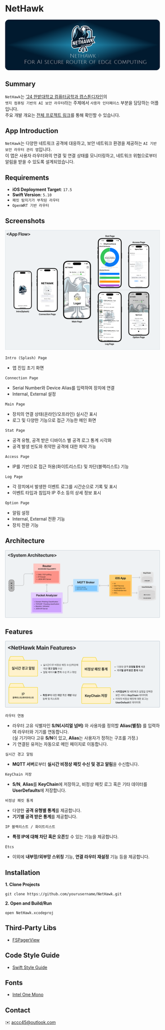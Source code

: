 # NetHawk

![Alt text](/imgs/NetHawk-Title2.png)

## Summary
`NetHawk`는 ['24 한밭대학교 컴퓨터공학과 캡스톤디자인](https://github.com/HBNU-SWUNIV/come-capstone24-mobitoa)의  
`엣지 컴퓨팅 기반의 AI 보안 라우터`라는 주제에서 `사용자 인터페이스` 부분을 담당하는 어플입니다.  
주요 개발 개요는 [전체 프로젝트 링크](https://github.com/HBNU-SWUNIV/come-capstone24-mobitoa)를 통해 확인할 수 있습니다.

## App Introduction
`NetHawk`는 다양한 네트워크 공격에 대응하고, 보안 네트워크 환경을 제공하는 `AI 기반 보안 라우터 관리 앱`입니다.  
이 앱은 사용자 라우터와의 연결 및 연결 상태를 모니터링하고, 네트워크 위협으로부터 알림을 받을 수 있도록 설계되었습니다.

## Requirements
- **iOS Deployment Target**: `17.5`
- **Swift Version**: `5.10`
- `패킷 탐지기가 부착된 라우터`
- `OpenWRT 기반 라우터`  
  
## Screenshots
![Alt text](/imgs/appFlow.png)    

`Intro (Splash) Page`
- 앱 진입 초기 화면
  
`Connection Page`
- Serial Number와 Device Alias를 입력하여 장치에 연결
- Internal, External 설정  

`Main Page`
- 장치의 연결 상태(온라인/오프라인) 실시간 표시
- 로그 및 다양한 기능으로 접근 가능한 메인 화면
  
`Stat Page`
- 공격 유형, 공격 받은 디바이스 별 공격 로그 통계 시각화
- 공격 발생 빈도와 취약한 공격에 대한 파악 가능  
 
`Access Page`  
- IP를 기반으로 접근 허용(화이트리스트) 및 차단(블랙리스트) 기능

`Log Page`
- 각 장치에서 발생한 이벤트 로그를 시간순으로 기록 및 표시
- 이벤트 타입과 침입자 IP 주소 등의 상세 정보 표시
  
`Option Page`
- 알림 설정
- Internal, External 전환 기능
- 장치 전환 기능

## Architecture
![Alt text](imgs/SystemArch.ver3.png)

## Features
![Alt text](/imgs/MainFeatures.ver3.png)

`라우터 연동`
- 라우터 고유 식별자인 **S/N(시리얼 넘버)** 와 사용자를 정의할 **Alias(별칭)** 를 입력하여 라우터와 기기를 연동합니다.  
  (실 기기마다 고유 **S/N**이 있고, **Alias**는 사용자가 정하는 구조를 가정.)
- 기 연결된 유저는 자동으로 메인 페이지로 이동합니다.

`실시간 경고 알림`
- **MQTT 서버**로부터 **실시간 비정상 패킷 수신 및 경고 알림**을 수신합니다.

`KeyChain 저장`
- **S/N**, **Alias**를 **KeyChain**에 저장하고, 비정상 패킷 로그 혹은 기타 데이터를 **UserDefaults**에 저장합니다.

`비정상 패킷 통계`
- 다양한 **공격 유형별 통계**를 제공합니다.
- **기기별 공격 받은 통계**를 제공합니다.

`IP 블랙리스트 / 화이트리스트`
- **특정 IP에 대해 차단 혹은 오픈**할 수 있는 기능을 제공합니다.

`Etcs`
- 이외에 **내부망/외부망 스위칭** 기능, **연결 라우터 재설정** 기능 등을 제공합니다.

## Installation
**1. Clone Projects**
```
git clone https://github.com/yourusername/NetHawk.git
```
**2. Open and Build/Run**
~~~ 
open NetHawk.xcodeproj 
~~~

## Third-Party Libs
- [FSPagerView](https://github.com/WenchaoD/FSPagerView)

## Code Style Guide
- [Swift Style Guide](https://github.com/StyleShare/swift-style-guide)

## Fonts
- [Intel One Mono](https://github.com/intel/intel-one-mono)


## Contact
✉️ [accc45@outlook.com](mailto:accc45@outlook.com)